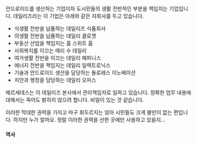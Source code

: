 안드로이드를 생산하는 기업이자 도시민들의 생활 전반적인 부분을 책임지는 기업입니다.
데일리즈라는 이 기업은 아래와 같은 자회사를 두고 있습니다.
- 식생활 전반을 납품하는 데일리즈 식품회사
- 의생활 전반을 납품하는 데일리 클로젯
- 부동산 산업을 책임지는 홈 스위트 홈
- 사회복지를 이끄는 메리 수 데일리
- 여가생활 전반을 이끄는 데일리 해피니스
- 에너지 전반을 책임지는 데일리 일렉트로닉스
- 기술과 안드로이드 생산을 담당하는 돌로레스 이노베이션
- 치안과 행정을 담당하는 데일리 오피스

메르세데스는 이 데일리즈 본사에서 관리책임자로 일하고 있습니다.
정확한 업무 내용에 대해서는 죽어도 밝히지 않으려 합니다. 비밀이 있는 것 같습니다.

이러한 막대한 권력을 가지고 마구 휘두르지는 않아 시민들도 크게 불만이 없는 편입니다.
하지만 누가 알까요. 정말 이러한 권력을 선한 곳에만 사용하고 있을지...

#### 역사
